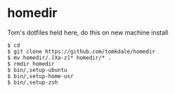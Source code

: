 # homedir

Tom's dotfiles held here, do this on new machine install

```
$ cd
$ git clone https://github.com/tomkdale/homedir
$ mv homedir/.[Xa-z]* homedir/* .
$ rmdir homedir
$ bin/,setup-ubuntu
$ bin/,setup-home-usr
$ bin/,setup-zsh
```
